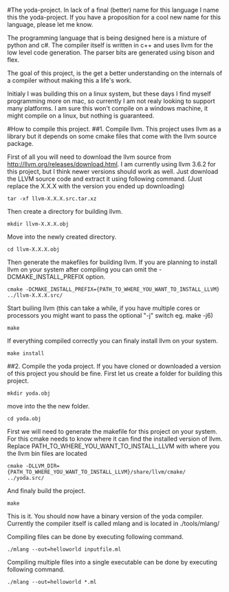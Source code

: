 #The yoda-project.
In lack of a final (better) name for this language I name this the yoda-project.
If you have a proposition for a cool new name for this language, please let me know.

The programming language that is being designed here is a mixture of python and c#.
The compiler itself is written in c++ and uses llvm for the low level code generation.
The parser bits are generated using bison and flex.

The goal of this project, is the get a better understanding on the internals of a compiler without making this a life's work.

Initialy I was building this on a linux system, but these days I find myself programming more on mac, so currently I am not realy looking to support many platforms. I am sure this won't compile on a windows machine, it might compile on a linux, but nothing is guaranteed.


#How to compile this project.
##1. Compile llvm.
This project uses llvm as a library but it depends on some cmake files that come with the llvm source package.

First of all you will need to download the llvm source from http://llvm.org/releases/download.html.
I am currently using llvm 3.6.2 for this project, but I think newer versions should work as well.
Just download the LLVM source code and extract it using following command. 
(Just replace the X.X.X with the version you ended up downloading) 
```
tar -xf llvm-X.X.X.src.tar.xz
```
Then create a directory for building llvm.
```
mkdir llvm-X.X.X.obj
```
Move into the newly created directory.
```
cd llvm-X.X.X.obj
```
Then generate the makefiles for building llvm.
If you are planning to install llvm on your system after compiling you can omit the -DCMAKE_INSTALL_PREFIX option.
```
cmake -DCMAKE_INSTALL_PREFIX={PATH_TO_WHERE_YOU_WANT_TO_INSTALL_LLVM} ../llvm-X.X.X.src/
```
Start builing llvm (this can take a while, if you have multiple cores or processors you might want to pass the optional "-j" switch eg. make -j6)
```
make
```
If everything compiled correctly you can finaly install llvm on your system.
```
make install
```

##2. Compile the yoda project.
If you have cloned or downloaded a version of this project you should be fine.
First let us create a folder for building this project.
```
mkdir yoda.obj
```
move into the the new folder.
```
cd yoda.obj
```
First we will need to generate the makefile for this project on your system.
For this cmake needs to know where it can find the installed version of llvm.
Replace PATH_TO_WHERE_YOU_WANT_TO_INSTALL_LLVM with where you the llvm bin files are located 
```
cmake -DLLVM_DIR={PATH_TO_WHERE_YOU_WANT_TO_INSTALL_LLVM}/share/llvm/cmake/ ../yoda.src/
```
And finaly build the project.
```
make
```

This is it. 
You should now have a binary version of the yoda compiler.
Currently the compiler itself is called mlang and is located in ./tools/mlang/

Compiling files can be done by executing following command.
```
./mlang --out=helloworld inputfile.ml
```

Compiling multiple files into a single executable can be done by executing following command.
```
./mlang --out=helloworld *.ml
```





